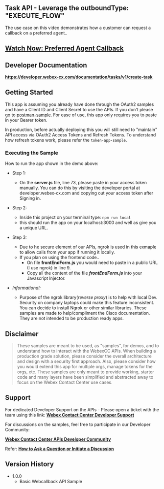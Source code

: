 ## Task API - Leverage the outboundType: "EXECUTE_FLOW"

The use case on this video demonstrates how a customer can request a callback on a preferred agent..

## [Watch Now: Preferred Agent Callback ](https://app.vidcast.io/share/a38f8bc2-c940-4f45-a79a-e80814628c73)

## Developer Documentation

**https://developer.webex-cx.com/documentation/tasks/v1/create-task**

## Getting Started

This app is assuming you already have done through the OAuth2 samples and have a Client ID and Client Secret to use the APIs. If you don't please go to [postman-sample](https://github.com/CiscoDevNet/webex-contact-center-api-samples/tree/main/postman-sample). For ease of use, this app only requires you to paste in your Bearer token.

In production, before actually deploying this you will still need to "maintain" API access via OAuth2 Access Tokens and Refresh Tokens. To understand how refresh tokens work, please refer the `token-app-sample`.

### Executing the Sample

How to run the app shown in the demo above:

- Step 1:

  - On the **server.js** file, line 73, please paste in your access token manually. You can do this by visiting the developer portal at developer.webex-cx.com and copying out your access token after Signing in.

- Step 2:

  - Inside this project on your terminal type: `npm run local`
  - this should run the app on your localhost:3000 and well as give you a unique URL.

- Step 3:

  - Due to he secure element of our APIs, ngrok is used in this exmaple to allow calls from your app if running it locally.
  - If you plan on using the frontend code..
    - On file **frontEndForm.js** you would need to paste in a public URL (I use ngrok) in line 9.
    - Copy all the content of the file _**frontEndForm.js**_ into your Javascript Injector.

- _Informational:_
  - Purpose of the ngrok library(_reverse proxy_) is to help with local Dev. Security on company laptops could make this feature inconsistent. You can decide to install Ngrok or other similar libraries. These samples are made to help/compliment the Cisco documentation. They are not intended to be production ready apps.

## Disclaimer

> These samples are meant to be used, as "samples", for demos, and to understand how to interact with the WebexCC APIs.
> When building a production grade solution, please consider the overall architecture and design with a security first approach.
> Also, please consider how you would extend this app for multiple orgs, manage tokens for the orgs, etc.
> These samples are only meant to provide working, starter code and many layers have been simplified and abstracted away to focus on the Webex Contact Center use cases.

## Support

For dedicated Developer Support on the APIs - Please open a ticket with the team using this link: **[Webex Contact Center Developer Support](https://developer.webex-cx.com/support)**

For discussions on the samples, feel free to participate in our Developer Community:

**[Webex Contact Center APIs Developer Community](https://community.cisco.com/t5/contact-center/bd-p/j-disc-dev-contact-center)**

Refer: **[How to Ask a Question or Initiate a Discussion](https://community.cisco.com/t5/contact-center/webex-contact-center-apis-developer-community-and-support/m-p/4558270)**

## Version History

- 1.0.0
  - Basic Webcallback API Sample
